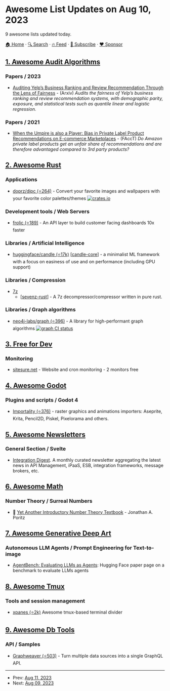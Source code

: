 # Awesome List Updates on Aug 10, 2023

9 awesome lists updated today.

[🏠 Home](/README.md) · [🔍 Search](https://www.trackawesomelist.com/search/) · [🔥 Feed](https://www.trackawesomelist.com/rss.xml) · [📮 Subscribe](https://trackawesomelist.us17.list-manage.com/subscribe?u=d2f0117aa829c83a63ec63c2f&id=36a103854c) · [❤️  Sponsor](https://github.com/sponsors/theowenyoung)



## [1. Awesome Audit Algorithms](/content/erwanlemerrer/awesome-audit-algorithms/README.md)

### Papers / 2023

*   [Auditing Yelp’s Business Ranking and Review Recommendation Through the Lens of Fairness](https://arxiv.org/pdf/2308.02129.pdf) - (Arxiv) *Audits the fairness of Yelp’s business
    ranking and review recommendation systems, with demographic parity, exposure, and statistical tests such as quantile linear and logistic regression.*

### Papers / 2021

*   [When the Umpire is also a Player: Bias in Private Label Product Recommendations on E-commerce Marketplaces](https://arxiv.org/pdf/2102.00141.pdf) - (FAccT) *Do Amazon private label products get an unfair share of recommendations and are therefore advantaged compared to 3rd party products?*

## [2. Awesome Rust](/content/rust-unofficial/awesome-rust/README.md)

### Applications

*   [doprz/dipc (⭐264)](https://github.com/doprz/dipc) - Convert your favorite images and wallpapers with your favorite color palettes/themes [![crates.io](https://img.shields.io/crates/v/dipc)](https://crates.io/crates/dipc)

### Development tools / Web Servers

*   [frolic (⭐189)](https://github.com/FrolicOrg/Frolic) - An API layer to build customer facing dashboards 10x faster

### Libraries / Artificial Intelligence

*   [huggingface/candle (⭐17k)](https://github.com/huggingface/candle) \[[candle-core](https://crates.io/crates/candle-core)] - a minimalist ML framework with a focus on easiness of use and on performance (including GPU support)

### Libraries / Compression

*   [7z](https://7-zip.org/7z.html)
    *   \[[sevenz-rust](https://crates.io/crates/sevenz-rust)] - A 7z decompressor/compressor written in pure rust.

### Libraries / Graph algorithms

*   [neo4j-labs/graph (⭐396)](https://github.com/neo4j-labs/graph) - A library for high-performant graph algorithms [![graph CI status](https://img.shields.io/github/workflow/status/neo4j-labs/graph/CI/main?label=CI)](https://github.com/neo4j-labs/graph/actions/workflows/rust.yml)

## [3. Free for Dev](/content/ripienaar/free-for-dev/README.md)

### Monitoring

*   [sitesure.net](https://sitesure.net) - Website and cron monitoring - 2 monitors free

## [4. Awesome Godot](/content/godotengine/awesome-godot/README.md)

### Plugins and scripts / Godot 4

*   [Importality (⭐376)](https://github.com/nklbdev/godot-4-importality) - raster graphics and animations importers: Aseprite, Krita, Pencil2D, Piskel, Pixelorama and others.

## [5. Awesome Newsletters](/content/zudochkin/awesome-newsletters/README.md)

### General Section / Svelte

*   [Integration Digest](https://wearecommunity.io/collections/DLY4smPzao). A monthly curated newsletter aggregating the latest news in API Management, iPaaS, ESB, integration frameworks, message brokers, etc.

## [6. Awesome Math](/content/rossant/awesome-math/README.md)

### Number Theory / Surreal Numbers

*   📝 [Yet Another Introductory Number Theory Textbook](https://www.poritz.net/jonathan/share/yaintt/) - Jonathan A. Poritz

## [7. Awesome Generative Deep Art](/content/filipecalegario/awesome-generative-deep-art/README.md)

### Autonomous LLM Agents / Prompt Engineering for Text-to-image

*   [AgentBench: Evaluating LLMs as Agents](https://huggingface.co/papers/2308.03688): Hugging Face paper page on a benchmark to evaluate LLMs agents

## [8. Awesome Tmux](/content/rothgar/awesome-tmux/README.md)

### Tools and session management

*   [xpanes (⭐2k)](https://github.com/greymd/tmux-xpanes) Awesome tmux-based terminal divider

## [9. Awesome Db Tools](/content/mgramin/awesome-db-tools/README.md)

### API / Samples

*   [Graphweaver (⭐503)](https://github.com/exogee-technology/graphweaver) - Turn multiple data sources into a single GraphQL API.

---

- Prev: [Aug 11, 2023](/content/2023/08/11/README.md)
- Next: [Aug 09, 2023](/content/2023/08/09/README.md)